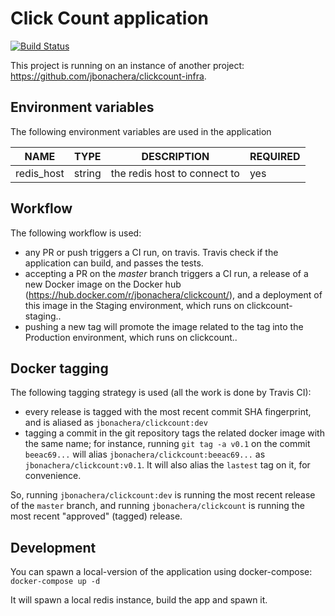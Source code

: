 # Click Count application

[![Build Status](https://travis-ci.org/jbonachera/clickcount.svg)](https://travis-ci.org/jbonachera/clickcount)

This project is running on an instance of another project:  https://github.com/jbonachera/clickcount-infra.

## Environment variables

The following environment variables are used in the application

|  NAME     |  TYPE  | DESCRIPTION                  | REQUIRED |
|-----------|--------|------------------------------|----------|
|redis_host | string | the redis host to connect to | yes      |

## Workflow

The following workflow is used:

  * any PR or push triggers a CI run, on travis. Travis check if the application can build, and passes the tests.
  * accepting a PR on the _master_ branch triggers a CI run, a release of a new Docker image on the Docker hub (https://hub.docker.com/r/jbonachera/clickcount/), and a deployment of this image in the Staging environment, which runs on clickcount-staging.<domain>.
  * pushing a new tag will promote the image related to the tag into the Production environment, which runs on clickcount.<domain>.

## Docker tagging

The following tagging strategy is used (all the work is done by Travis CI):

  * every release is tagged with the most recent commit SHA fingerprint, and is aliased as `jbonachera/clickcount:dev`
  * tagging a commit in the git repository tags the related docker image with the same name; for instance, running `git tag -a v0.1` on the commit `beeac69...` will alias `jbonachera/clickcount:beeac69...` as `jbonachera/clickcount:v0.1`. It will also alias the `lastest` tag on it, for convenience.

So, running `jbonachera/clickcount:dev` is running the most recent release of the `master` branch, and running `jbonachera/clickcount` is running the most recent "approved" (tagged) release.

## Development

You can spawn a local-version of the application using docker-compose:
`docker-compose up -d `

It will spawn a local redis instance, build the app and spawn it.
